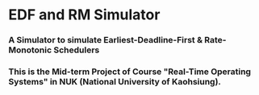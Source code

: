 # EDF and RM Simulator

### A Simulator to simulate Earliest-Deadline-First & Rate-Monotonic Schedulers
### This is the Mid-term Project of Course "Real-Time Operating Systems" in NUK (National University of Kaohsiung).

